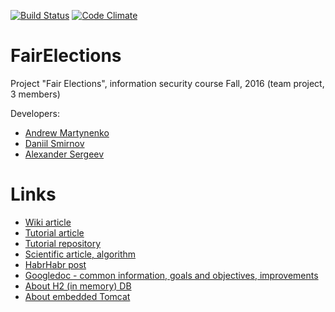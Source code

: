 [![Build Status](https://travis-ci.org/sanekas/fair-elections.svg?branch=master)](https://travis-ci.org/sanekas/fair-elections)
[![Code Climate](https://codeclimate.com/github/sanekas/FairElections/badges/gpa.svg)](https://codeclimate.com/github/sanekas/FairElections)

# FairElections
Project "Fair Elections", information security course
Fall, 2016 (team project, 3 members)

Developers:
* [Andrew Martynenko](https://github.com/Anrymart)
* [Daniil Smirnov](https://github.com/kventos)
* [Alexander Sergeev](https://github.com/sanekas)

# Links
* [Wiki article](https://ru.wikipedia.org/wiki/Безопасные_протоколы_голосования)
* [Tutorial article](http://kielczewski.eu/2014/12/spring-boot-security-application/)
* [Tutorial repository](https://github.com/bkielczewski/example-spring-boot-security)
* [Scientific article, algorithm](http://people.csail.mit.edu/rivest/RivestSmith-ThreeVotingProtocolsThreeBallotVAVAndTwin.pdf)
* [HabrHabr post](https://habrahabr.ru/post/156825/)
* [Googledoc - common information, goals and objectives, improvements](https://docs.google.com/document/u/1/d/19R7bXON6pg3gUt15ifT-KnZj8W9ayUV4YSHmF3IJWKs/edit)
* [About H2 (in memory) DB](http://www.h2database.com/html/features.html#in_memory_databases)
* [About embedded Tomcat](https://spring.io/blog/2014/03/07/deploying-spring-boot-applications)



